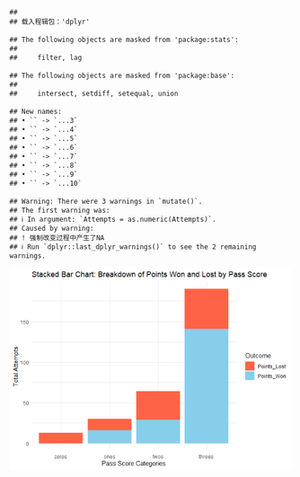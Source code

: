     ## 
    ## 载入程辑包：'dplyr'

    ## The following objects are masked from 'package:stats':
    ## 
    ##     filter, lag

    ## The following objects are masked from 'package:base':
    ## 
    ##     intersect, setdiff, setequal, union

    ## New names:
    ## • `` -> `...3`
    ## • `` -> `...4`
    ## • `` -> `...5`
    ## • `` -> `...6`
    ## • `` -> `...7`
    ## • `` -> `...8`
    ## • `` -> `...9`
    ## • `` -> `...10`

    ## Warning: There were 3 warnings in `mutate()`.
    ## The first warning was:
    ## ℹ In argument: `Attempts = as.numeric(Attempts)`.
    ## Caused by warning:
    ## ! 强制改变过程中产生了NA
    ## ℹ Run `dplyr::last_dplyr_warnings()` to see the 2 remaining warnings.

![](Yue_Z9_files/figure-markdown_strict/pressure-1.png)
